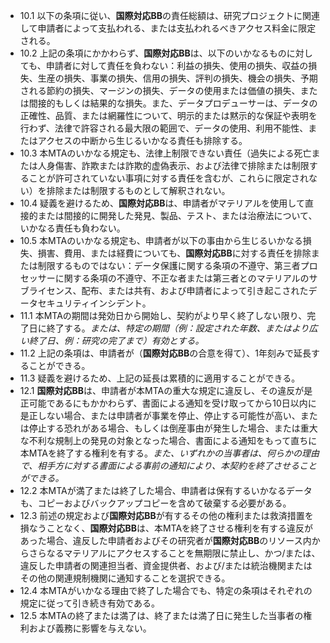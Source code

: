 * 10.1 以下の条項に従い、**国際対応BB**の責任総額は、研究プロジェクトに関連して申請者によって支払われる、または支払われるべきアクセス料金に限定される。
* 10.2 上記の条項にかかわらず、**国際対応BB**は、以下のいかなるものに対しても、申請者に対して責任を負わない：利益の損失、使用の損失、収益の損失、生産の損失、事業の損失、信用の損失、評判の損失、機会の損失、予期される節約の損失、マージンの損失、データの使用または価値の損失、または間接的もしくは結果的な損失。また、データプロデューサーは、データの正確性、品質、または網羅性について、明示的または黙示的な保証や表明を行わず、法律で許容される最大限の範囲で、データの使用、利用不能性、またはアクセスの中断から生じるいかなる責任も排除する。
* 10.3 本MTAのいかなる規定も、法律上制限できない責任（過失による死亡または人身傷害、詐欺または詐欺的虚偽表示、および法律で排除または制限することが許可されていない事項に対する責任を含むが、これらに限定されない）を排除または制限するものとして解釈されない。
* 10.4 疑義を避けるため、**国際対応BB**は、申請者がマテリアルを使用して直接的または間接的に開発した発見、製品、テスト、または治療法について、いかなる責任も負わない。
* 10.5 本MTAのいかなる規定も、申請者が以下の事由から生じるいかなる損失、損害、費用、または経費についても、**国際対応BB**に対する責任を排除または制限するものではない：データ保護に関する条項の不遵守、第三者プロセッサーに関する条項の不遵守、不正な者または第三者とのマテリアルのサブライセンス、配布、または共有、および申請者によって引き起こされたデータセキュリティインシデント。
* 11.1 本MTAの期間は発効日から開始し、契約がより早く終了しない限り、完了日に終了する。*または、特定の期間（例：設定された年数、またはより広い終了日、例：研究の完了まで）有効とする。*
* 11.2 上記の条項は、申請者が（**国際対応BB**の合意を得て）、1年刻みで延長することができる。
* 11.3 疑義を避けるため、上記の延長は累積的に適用することができる。
* 12.1 **国際対応BB**は、申請者が本MTAの重大な規定に違反し、その違反が是正可能であるにもかかわらず、書面による通知を受け取ってから10日以内に是正しない場合、または申請者が事業を停止、停止する可能性が高い、または停止する恐れがある場合、もしくは倒産事由が発生した場合、または重大な不利な規制上の発見の対象となった場合、書面による通知をもって直ちに本MTAを終了する権利を有する。*また、いずれかの当事者は、何らかの理由で、相手方に対する書面による事前の通知により、本契約を終了させることができる。*
* 12.2 本MTAが満了または終了した場合、申請者は保有するいかなるデータも、コピーおよびバックアップコピーを含めて破棄する必要がある。
* 12.3 前述の規定および**国際対応BB**が有するその他の権利または救済措置を損なうことなく、**国際対応BB**は、本MTAを終了させる権利を有する違反があった場合、違反した申請者およびその研究者が**国際対応BB**のリソース内からさらなるマテリアルにアクセスすることを無期限に禁止し、かつ/または、違反した申請者の関連担当者、資金提供者、および/または統治機関またはその他の関連規制機関に通知することを選択できる。
* 12.4 本MTAがいかなる理由で終了した場合でも、特定の条項はそれぞれの規定に従って引き続き有効である。
* 12.5 本MTAの終了または満了は、終了または満了日に発生した当事者の権利および義務に影響を与えない。